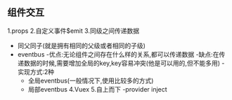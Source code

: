 ##  组件交互
1.props
2.自定义事件$emit
3.同级之间传递数据
  - 同父同子(就是拥有相同的父级或者相同的子级)
  - eventbus
    -优点:无论组件之间存在什么样的关系,都可以传递数据
    -缺点:在传递数据的时候,需要增加全局的key,key容易冲突(他是可以用的,但不能多用)
    -实现方式:2种
       - 全局eventbus(一般情况下,使用比较多的方式)
       - 局部eventbus
4.Vuex
5.自上而下
  -provider  inject